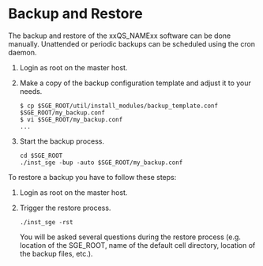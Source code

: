 # Backup and Restore 

The backup and restore of the xxQS_NAMExx software can be done manually. Unattended or periodic backups can be scheduled using the cron daemon. 

1. Login as root on the master host.

2. Make a copy of the backup configuration template and adjust it to your needs.

   ```
   $ cp $SGE_ROOT/util/install_modules/backup_template.conf $SGE_ROOT/my_backup.conf
   $ vi $SGE_ROOT/my_backup.conf
   ...
   ```
   
3. Start the backup process.

   ```
   cd $SGE_ROOT
   ./inst_sge -bup -auto $SGE_ROOT/my_backup.conf
   ```
   
To restore a backup you have to follow these steps:

1. Login as root on the master host.

2. Trigger the restore process.

   ```
   ./inst_sge -rst
   ```
   
   You will be asked several questions during the restore process (e.g. location of the SGE_ROOT, name of the default cell directory, location of the backup files, etc.).

[//]: # (Each file has to end with two empty lines)

